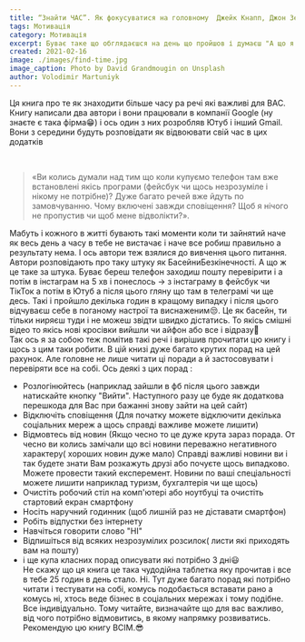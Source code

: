```yaml
---
title: “Знайти ЧАС”. Як фокусуватися на головному  Джейк Кнапп, Джон Зерацки
tags: Мотивація
category: Мотивація
excerpt: Буває таке що обглядаєшся на день що пройшов і думаєш "А що я сьогодні зробив?". 
created: 2021-02-16
image: ./images/find-time.jpg
image_caption: Photo by David Grandmougin on Unsplash
author: Volodimir Martuniyk 
---
```




<p> Ця книга про те як знаходити більше часу ра речі які важливі для ВАС. 
Книгу написали два автори і вони працювали в компанії Google (ну знаєте є така фірма😁) і ось один з них розробляв Ютуб і інший Gmail. Вони з середини будуть розповідати як відвоювати свій час  в цих додатків</br></p>
</br>


>«Ви колись думали над тим що коли купуємо телефон там вже встановлені якісь програми (фейсбук чи щось незрозуміле і нікому не потрібне)?
Дуже багато речей вже йдуть по замовчуванню. Чому включені завжди сповіщення? Щоб я нічого не пропустив чи щоб мене відволікти?».




Мабуть і кожного в житті бувають такі моменти коли ти зайнятий наче як весь день а часу в тебе  не вистачає і наче все робиш правильно а результату нема. І ось автори теж взялися до вивчення цього питання.</br>
Автори розповідають про таку штуку як БасейниБезкінечності. А що ж це таке за штука. Буває береш телефон заходиш пошту перевірити і а потім в  інстаграм на 5 хв і понеслось -> з інстаграму в фейсбук чи ТікТок а потім в Ютуб а після цього гляну що там в телеграмі чи ще десь. Такі і пройшло декілька годин в кращому випадку і після цього відчуваєш себе в поганому настрої та  виснаженим😒. </b> Це як басейн, ти тільки ниряєш туди і не можеш звідти швидко дістатись. То якісь смішні відео то якісь нові кросівки вийшли чи айфон або все і відразу🤣</br>
Так ось я за собою теж помітив такі речі і вирішив прочитати цю книгу і щось з цим таки робити.
В цій книзі дуже багато крутих порад на цей рахунок. Але головне не лише читати ці поради а й застосовувати і перевіряти все на собі.</b>
Ось деякі з цих порад :
 - Розлогінюйтесь (наприклад зайшли в фб після цього завжди натискайте кнопку "Вийти". Наступного разу це буде як додаткова перешкода для Вас при бажанні знову зайти на цей сайт)
 - Відключіть сповіщення (Для початку можете відключити декілька соціальних мереж а щось справді важливе можете лишити)
 - Відмовтесь від новин (Якщо чесно то це дуже крута зараз порада. От чесно ви колись замічали що всі новини переважно негативного характеру( хороших новин дуже мало) Справді важливі новини ви і так будете знати Вам розкажуть друзі або почуєте щось випадково. Можете провести такий експеремент. Новини по ваші спеціальності можете лишити наприклад туризм, бухгалтерія чи ще щось)
 - Очистіть робочий стіл на комп'ютері або ноутбуці та очистіть стартовий екран смартфону
 - Носіть наручний годинник (щоб лишній раз не діставати смартфон)
 - Робіть відпустки без інтернету
 - Навчіться говорити слово "НІ"
 - Відпишіться від всяких незрозумілих розсилок( листи які приходять вам на пошту)
 - і ще купа класних порад описувати які потрібно 3 дні😃 </br>
Не скажу що ця книга це така чудодійна таблетка яку прочитав і все в тебе 25 годин в день стало. Ні. Тут дуже багато порад які потрібно читати і тестувати на собі, комусь подобається вставати рано а комусь ні, хтось веде бізнес в соціальних мережах і тому подібне. Все індивідуально. Тому читайте, визначайте що для вас важливо, від чого потрібно відмовитись, в якому напрямку розвиватись. Рекомендую цю книгу ВСІМ.😎


